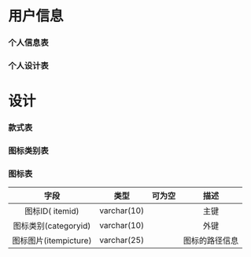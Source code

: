# 用户信息

### 个人信息表

### 个人设计表

# 设计

### 款式表

### 图标类别表

### 图标表

|         字段          |    类型     | 可为空 |      描述      |
| :-------------------: | :---------: | :----: | :------------: |
|    图标ID( itemid)    | varchar(10) |        |      主键      |
| 图标类别(categoryid)  | varchar(10) |        |      外键      |
| 图标图片(itempicture) | varchar(25) |        | 图标的路径信息 |

